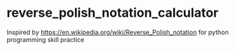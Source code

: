 # reverse_polish_notation_calculator
Inspired by https://en.wikipedia.org/wiki/Reverse_Polish_notation for python programming skill practice
